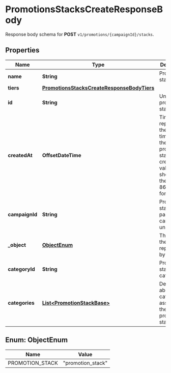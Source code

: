 

# PromotionsStacksCreateResponseBody

Response body schema for **POST** `v1/promotions/{campaignId}/stacks`.

## Properties

| Name | Type | Description |
|------------ | ------------- | ------------- |
|**name** | **String** | Promotion stack name. |
|**tiers** | [**PromotionsStacksCreateResponseBodyTiers**](PromotionsStacksCreateResponseBodyTiers.md) |  |
|**id** | **String** | Unique promotion stack ID. |
|**createdAt** | **OffsetDateTime** | Timestamp representing the date and time when the promotion stack was created. The value is shown in the ISO 8601 format. |
|**campaignId** | **String** | Promotion stack&#39;s parent campaign&#39;s unique ID. |
|**_object** | [**ObjectEnum**](#ObjectEnum) | The type of the object represented by JSON. |
|**categoryId** | **String** | Promotion stack category ID. |
|**categories** | [**List&lt;PromotionStackBase&gt;**](PromotionStackBase.md) | Details about the category assigned to the promotion stack. |



## Enum: ObjectEnum

| Name | Value |
|---- | -----|
| PROMOTION_STACK | &quot;promotion_stack&quot; |



